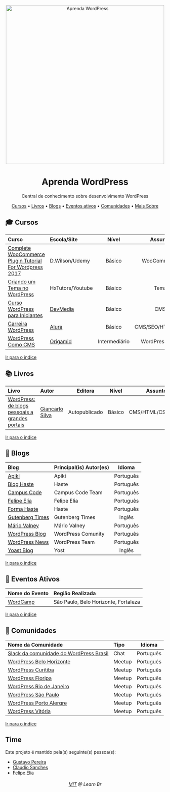 <p align="center">
<img src="https://github.com/oguhpereira/learnbr/tree/main/docs/wordpress/bloblogo.png?raw=true" width="500" alt="Aprenda WordPress">
</p>
<h1 align="center">Aprenda WordPress</h1>
<p align="center">Central de conhecimento sobre desenvolvimento WordPress </p>

<a id="user-content-Índice" class="anchor" href="#Índice" aria-hidden="true"></a>

<p align="center">
	<a href="#mortar_board-cursos">Cursos</a> •
	<a href="#books-livros">Livros</a> •
	<a href="#newspaper-blogs">Blogs</a> •
	<a href="#circus_tent-eventos-ativos">Eventos ativos</a> •
	<a href="#speech_balloon-comunidades">Comunidades</a> •
    <a href="#mais-sobre">Mais Sobre</a>
</p>



## :mortar_board: Cursos

Curso | Escola/Site | Nível | Assunto | Pago/Gratuito
:-- | :-- | :--: | :--: | :--:
[Complete WooCommerce Plugin Tutorial For Wordpress 2017](https://www.udemy.com/complete-woocommerce-plugin-tutorial-for-wordpress-2017/) | D.Wilson/Udemy   |     Básico      |   WooCommerce    |    Gratuito     
[Criando um Tema no WordPress](https://www.youtube.com/watch?v=NRcq2j_3S7w&list=PL2NLqGvZxQu1V9cuzSOPpZo2uJhT7SGqZ) | HxTutors/Youtube |     Básico      |       Tema       |    Gratuito     
[Curso WordPress para Iniciantes](https://www.devmedia.com.br/curso/curso-de-wordpress-para-iniciantes/374) | [DevMedia](https://www.devmedia.com.br)         |     Básico      |       CMS        |  Pago   
[Carreira WordPress](https://www.alura.com.br/carreira-desenvolvedor-wordpress) | [Alura](https://alura.com.br)            |     Básico      | CMS/SEO/HTML/CSS |  Pago   
[WordPress Como CMS](https://www.origamid.com/curso/wordpress-como-cms/) | [Origamid](https://www.origamid.com)         | Intermediário |  WordPress CMS   |  Pago   


[Ir para o índice](#Índice)



## :books: Livros


| Livro                                                                                 | Autor            |  Editora               |   Nível          |     Assunto   | Pago/Gratuito |
| :------------------------------------------------------------------------------------ | :--------------- | :--------------------: | :--------------: | :-----------: | :------------:|
| [WordPress: de blogs pessoais a grandes portais](https://giancarlosilva.com.br/loja/) | [Giancarlo Silva](https://twitter.com/giancarlozero) | Autopublicado|     Básico      | CMS/HTML/CSS/Tema |  Pago   |

[Ir para o índice](#Índice)



## :newspaper: Blogs

| Blog                                                  | Principal(is) Autor(es) |  Idioma   |
| :---------------------------------------------------- | :---------------------- | :-------: |
| [Apiki](https://blog.apiki.com/)                      | Apiki                   | Português |
| [Blog Haste](https://www.hastedesign.com.br/blog/)    | Haste                   | Português |
| [Campus Code](http://blog.campuscode.com.br)          | Campus Code Team        | Português |
| [Felipe Elia](https://felipeelia.com.br/)             | Felipe Elia             | Português |
| [Forma Haste](https://forma.hastedesign.com.br/blog/) | Haste                   | Português |
| [Gutenberg Times](https://gutenbergtimes.com/)        | Gutenberg Times         |  Inglês   |
| [Mário Valney](https://mariovalney.com/)              | Mário Valney            | Português |
| [WordPress Blog](https://br.wordpress.org/team/)      | WordPress Comunity      | Português |
| [WordPress News](https://br.wordpress.org/news/)      | WordPress Team          | Português |
| [Yoast Blog](https://yoast.com/seo-blog/)             | Yost                    |  Inglês   |

[Ir para o índice](#Índice)



## :circus_tent: Eventos Ativos

| Nome do Evento                            | Região Realizada                     |
| :---------------------------------------- | :----------------------------------- |
| [WordCamp](https://central.wordcamp.org/) | São Paulo, Belo Horizonte, Fortaleza |

[Ir para o índice](#Índice)



## :speech_balloon: Comunidades

| Nome da Comunidade                                           | Tipo   |  Idioma   |
| :----------------------------------------------------------- | :----- | :-------: |
| [Slack da comunidade do WordPress Brasil](https://slack-wpbrasil.herokuapp.com/)    | Chat   | Português |
| [WordPress Belo Horizonte](https://www.meetup.com/WordPressBeloHorizonte/) | Meetup | Português |
| [WordPress Curitiba](https://www.meetup.com/wpcuritiba/)     | Meetup | Português |
| [WordPress Floripa](https://www.meetup.com/Meetup-WordPress-Floripa/) | Meetup | Português | 
| [WordPress Rio de Janeiro](https://www.meetup.com/wp-rio/)   | Meetup | Português |
| [WordPress São Paulo](https://www.meetup.com/wpsampa/?_locale=pt-BR) | Meetup | Português |
| [WordPress Porto Alergre](https://www.meetup.com/wp-poa/)    | Meetup | Português |
| [WordPress Vitória](https://www.meetup.com/WordPressVix/)    | Meetup | Português |

[Ir para o índice](#Índice)

## Time

Este projeto é mantido pela(s) seguinte(s) pessoa(s):

* [Gustavo Pereira](https://github.com/oguhpereira)   
* [Claudio Sanches](https://github.com/claudiosanches)     
* [Felipe Elia](https://github.com/felipeelia)



<h6 align="center"><a href="/LICENSE">MIT</a> @ Learn Br</h6>
